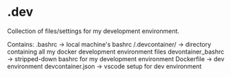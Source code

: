 # .dev
Collection of files/settings for my development environment.

Contains:
 .bashrc -> local machine's bashrc
 /.devcontainer/ -> directory containing all my docker development environment files
     devontainer_bashrc -> stripped-down bashrc for my development environment
     Dockerfile -> dev environment
     devcontainer.json -> vscode setup for dev environment